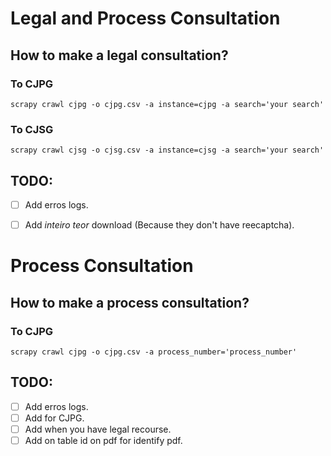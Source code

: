 # Legal and Process Consultation
## How to make a legal consultation?
### To CJPG
    scrapy crawl cjpg -o cjpg.csv -a instance=cjpg -a search='your search'
### To CJSG
    scrapy crawl cjsg -o cjsg.csv -a instance=cjsg -a search='your search'
## TODO:
- [ ] Add erros logs.
- [ ] Add _inteiro teor_ download (Because they don't have reecaptcha).


# Process Consultation
## How to make a process consultation?
### To CJPG
    scrapy crawl cjpg -o cjpg.csv -a process_number='process_number'

## TODO:
- [ ] Add erros logs.
- [ ] Add for CJPG.
- [ ] Add when you have legal recourse.
- [ ] Add on table id on pdf for identify pdf.
